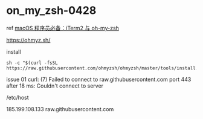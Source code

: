 # on_my_zsh-0428

ref [macOS 程序员必备：iTerm2 与 oh-my-zsh](www.bilibili.com/video/BV14a4y1F7Ss)

https://ohmyz.sh/

install
```
sh -c "$(curl -fsSL https://raw.githubusercontent.com/ohmyzsh/ohmyzsh/master/tools/install.sh)"
```
issue 01 curl: (7) Failed to connect to raw.githubusercontent.com port 443 after 18 ms: Couldn't connect to server



/etc/host

185.199.108.133 raw.githubusercontent.com
